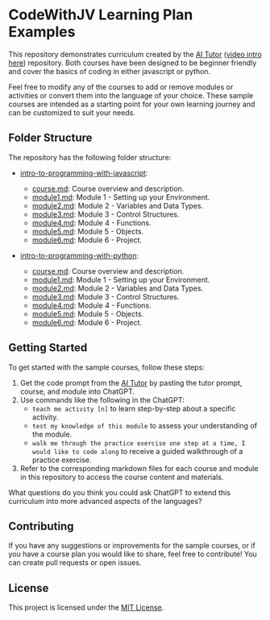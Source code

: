 # CodeWithJV Learning Plan Examples

This repository demonstrates curriculum created by the [AI Tutor](https://github.com/CodeWithJV/ai-tutor) ([video intro here](https://www.youtube.com/watch?v=EM_YDpDgZvk)) repository.
Both courses have been designed to be beginner friendly and cover the basics of coding in either javascript or python.

Feel free to modify any of the courses to add or remove modules or activities or convert them into the language of your choice. These sample courses are intended as a starting point for your own learning journey and can be customized to suit your needs.

## Folder Structure

The repository has the following folder structure:

- [intro-to-programming-with-javascript](intro-to-programming-with-javascript/): 
  - [course.md](intro-to-programming-with-javascript/course.md): Course overview and description.
  - [module1.md](intro-to-programming-with-javascript/module1.md): Module 1 - Setting up your Environment.
  - [module2.md](intro-to-programming-with-javascript/module2.md): Module 2 - Variables and Data Types.
  - [module3.md](intro-to-programming-with-javascript/module3.md): Module 3 - Control Structures.
  - [module4.md](intro-to-programming-with-javascript/module4.md): Module 4 - Functions.
  - [module5.md](intro-to-programming-with-javascript/module5.md): Module 5 - Objects.
  - [module6.md](intro-to-programming-with-javascript/module6.md): Module 6 - Project.

- [intro-to-programming-with-python](intro-to-programming-with-python/): 
  - [course.md](intro-to-programming-with-python/course.md): Course overview and description.
  - [module1.md](intro-to-programming-with-python/module1.md): Module 1 - Setting up your Environment.
  - [module2.md](intro-to-programming-with-python/module2.md): Module 2 - Variables and Data Types.
  - [module3.md](intro-to-programming-with-python/module3.md): Module 3 - Control Structures.
  - [module4.md](intro-to-programming-with-python/module4.md): Module 4 - Functions.
  - [module5.md](intro-to-programming-with-python/module5.md): Module 5 - Objects.
  - [module6.md](intro-to-programming-with-python/module6.md): Module 6 - Project.

## Getting Started

To get started with the sample courses, follow these steps:

1. Get the code prompt from the [AI Tutor](https://raw.githubusercontent.com/CodeWithJV/ai-tutor/main/init.md) by pasting the tutor prompt, course, and module into ChatGPT.
2. Use commands like the following in the ChatGPT:
   - `teach me activity [n]` to learn step-by-step about a specific activity.
   - `test my knowledge of this module` to assess your understanding of the module.
   - `walk me through the practice exercise one step at a time, I would like to code along` to receive a guided walkthrough of a practice exercise.
3. Refer to the corresponding markdown files for each course and module in this repository to access the course content and materials.

What questions do you think you could ask ChatGPT to extend this curriculum into more advanced aspects of the languages?

## Contributing

If you have any suggestions or improvements for the sample courses, or if you have a course plan you would like to share, feel free to contribute! You can create pull requests or open issues.

## License

This project is licensed under the [MIT License](LICENSE).


